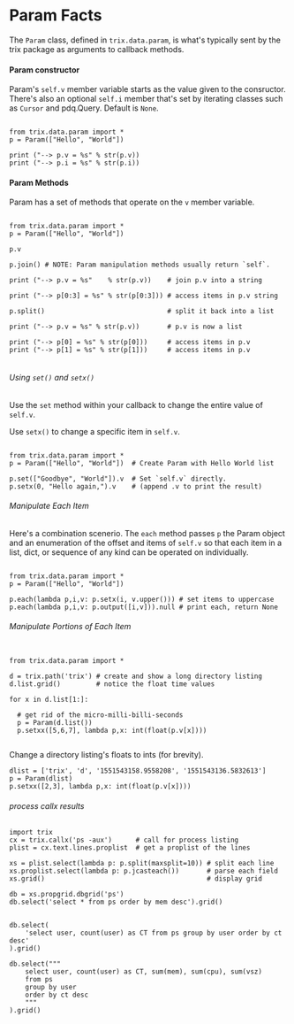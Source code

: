 
# Param Facts

The `Param` class, defined in `trix.data.param`, is what's typically
sent by the trix package as arguments to callback methods.


#### Param constructor

Param's `self.v` member variable starts as the value given to the 
consructor. There's also an optional `self.i` member that's set by 
iterating classes such as `Cursor` and pdq.Query. Default is `None`.


```python3

from trix.data.param import *
p = Param(["Hello", "World"])

print ("--> p.v = %s" % str(p.v))
print ("--> p.i = %s" % str(p.i))

```



#### Param Methods

Param has a set of methods that operate on the `v` member variable.


```python3

from trix.data.param import *
p = Param(["Hello", "World"]) 

p.v

p.join() # NOTE: Param manipulation methods usually return `self`.

print ("--> p.v = %s"    % str(p.v))    # join p.v into a string

print ("--> p[0:3] = %s" % str(p[0:3])) # access items in p.v string

p.split()                               # split it back into a list

print ("--> p.v = %s" % str(p.v))       # p.v is now a list

print ("--> p[0] = %s" % str(p[0]))     # access items in p.v
print ("--> p[1] = %s" % str(p[1]))     # access items in p.v


```


###### Using `set()` and `setx()`

Use the `set` method within your callback to change the entire value
of `self.v`.

Use `setx()` to change a specific item in `self.v`.


```python3

from trix.data.param import *
p = Param(["Hello", "World"])  # Create Param with Hello World list

p.set(["Goodbye", "World"]).v  # Set `self.v` directly.
p.setx(0, "Hello again,").v    # (append .v to print the result)

```


###### Manipulate Each Item

Here's a combination scenerio. The `each` method passes `p` the Param
object and an enumeration of the offset and items of `self.v` so that 
each item in a list, dict, or sequence of any kind can be operated on 
individually.

```python3

from trix.data.param import *
p = Param(["Hello", "World"]) 

p.each(lambda p,i,v: p.setx(i, v.upper())) # set items to uppercase
p.each(lambda p,i,v: p.output([i,v])).null # print each, return None

```


###### Manipulate Portions of Each Item

```python3

from trix.data.param import *

d = trix.path('trix') # create and show a long directory listing
d.list.grid()         # notice the float time values

for x in d.list[1:]:
  
  # get rid of the micro-milli-billi-seconds
  p = Param(d.list()) 
  p.setxx([5,6,7], lambda p,x: int(float(p.v[x])))
  
```

Change a directory listing's floats to ints (for brevity).

```
dlist = ['trix', 'd', '1551543158.9558208', '1551543136.5832613']
p = Param(dlist)
p.setxx([2,3], lambda p,x: int(float(p.v[x])))

```



###### process callx results

```
import trix
cx = trix.callx('ps -aux')      # call for process listing
plist = cx.text.lines.proplist  # get a proplist of the lines

xs = plist.select(lambda p: p.split(maxsplit=10)) # split each line
xs.proplist.select(lambda p: p.jcasteach())       # parse each field
xs.grid()                                         # display grid

db = xs.propgrid.dbgrid('ps')
db.select('select * from ps order by mem desc').grid()


db.select(
	'select user, count(user) as CT from ps group by user order by ct desc'
).grid()

db.select("""
	select user, count(user) as CT, sum(mem), sum(cpu), sum(vsz)
	from ps 
	group by user
	order by ct desc
	"""
).grid()

```


